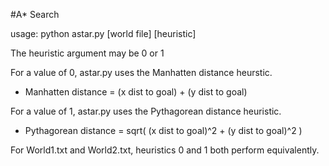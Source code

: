 #A* Search

usage: python astar.py [world file] [heuristic]

The heuristic argument may be 0 or 1

For a value of 0, astar.py uses the Manhatten distance heurstic. 
- Manhatten distance = (x dist to goal) + (y dist to goal)

For a value of 1, astar.py uses the Pythagorean distance heuristic.
- Pythagorean distance = sqrt( (x dist to goal)^2 + (y dist to goal)^2 )

For World1.txt and World2.txt, heuristics 0 and 1 both perform equivalently. 

